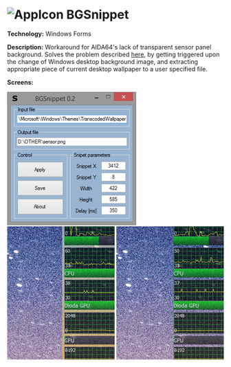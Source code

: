 # ![AppIcon](ReadmeResources/icon.ico) BGSnippet
**Technology:** Windows Forms

**Description:** Workaround for AIDA64's lack of transparent sensor panel background.
Solves the problem described [here](https://forums.aida64.com/topic/1946-sensorpanel-transparent-background/?tab=comments#comment-18738), by getting triggered upon the change of Windows desktop background image, and extracting appropriate piece of current desktop wallpaper to a user specified file. 

**Screens:**

![Screenshot 1](ReadmeResources/scr1.png)
![Screenshot 2](ReadmeResources/scr2.png)
![Screenshot 3](ReadmeResources/scr3.png)